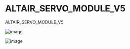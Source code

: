 # ALTAIR_SERVO_MODULE_V5
ALTAIR_SERVO_MODULE_V5

![image](https://github.com/user-attachments/assets/0ea660e3-618b-48e5-be40-c22de44a018b)

![image](https://github.com/user-attachments/assets/c592f16f-23be-49be-ac8b-44509d8dacde)
